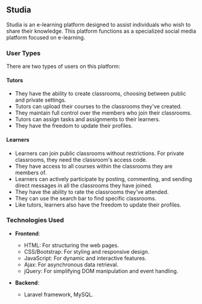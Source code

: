 ## Studia

Studia is an e-learning platform designed to assist individuals who wish to share their knowledge. This platform functions as a specialized social media platform focused on e-learning.

### User Types

There are two types of users on this platform:

#### Tutors

- They have the ability to create classrooms, choosing between public and private settings.
- Tutors can upload their courses to the classrooms they've created.
- They maintain full control over the members who join their classrooms.
- Tutors can assign tasks and assignments to their learners.
- They have the freedom to update their profiles.

#### Learners

- Learners can join public classrooms without restrictions. For private classrooms, they need the classroom's access code.
- They have access to all courses within the classrooms they are members of.
- Learners can actively participate by posting, commenting, and sending direct messages in all the classrooms they have joined.
- They have the ability to rate the classrooms they've attended.
- They can use the search bar to find specific classrooms.
- Like tutors, learners also have the freedom to update their profiles.
### Technologies Used

- **Frontend**:
  - HTML: For structuring the web pages.
  - CSS/Bootstrap: For styling and responsive design.
  - JavaScript: For dynamic and interactive features.
  - Ajax: For asynchronous data retrieval.
  - jQuery: For simplifying DOM manipulation and event handling.

- **Backend**:
  - Laravel framework, MySQL.
